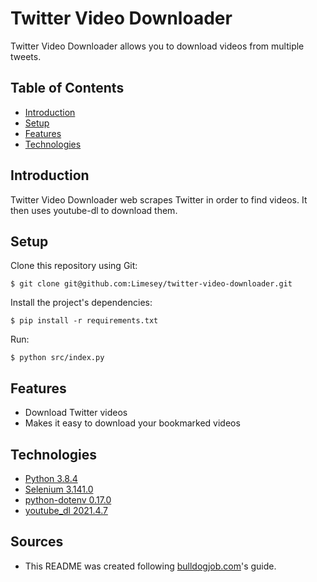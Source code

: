 # Twitter Video Downloader

Twitter Video Downloader allows you to download videos from multiple tweets.

## Table of Contents

- [Introduction](#introduction)
- [Setup](#setup)
- [Features](#features)
- [Technologies](#technologies)

## Introduction

Twitter Video Downloader web scrapes Twitter in order to find videos.
It then uses youtube-dl to download them.

## Setup

Clone this repository using Git:

```
$ git clone git@github.com:Limesey/twitter-video-downloader.git
```

Install the project's dependencies:

```
$ pip install -r requirements.txt
```

Run:

```
$ python src/index.py
```

## Features

- Download Twitter videos
- Makes it easy to download your bookmarked videos

## Technologies

- [Python 3.8.4](https://www.python.org/)
- [Selenium 3.141.0](https://pythonspot.com/selenium/)
- [python-dotenv 0.17.0](https://pypi.org/project/python-dotenv/)
- [youtube_dl 2021.4.7](https://pypi.org/project/youtube_dl/)

## Sources

- This README was created following [bulldogjob.com](https://bulldogjob.com/news/449-how-to-write-a-good-readme-for-your-github-project)'s guide.